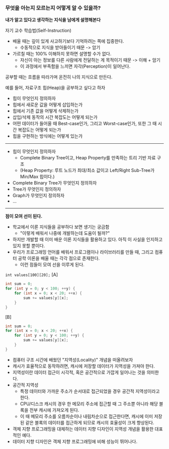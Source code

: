 ### 무엇을 아는지 모르는지 어떻게 알 수 있을까?

**내가 알고 있다고 생각하는 지식을 남에게 설명해본다**

자기 교수 학습법(Self-Instruction)
- 배울 때는 깊이 있게 사고하기보다 기억하려는 쪽에 집중한다.
	- 수동적으로 지식을 받아들이기 때문 -> 암기
- 가르칠 때는 100% 이해하지 못하면 설명할 수가 없다.
	- 자신이 아는 정보를 다른 사람에게 전달하는 게 목적이기 때문 -> 이해 + 암기
	- 이 과정에서 부족함을 느끼면 자각(Perception)이 일어난다.

공부할 때는 흐름을 따라가며 온전히 나의 지식으로 만든다.

예를 들어, 자료구조 힙(Heap)을 공부하고 싶다고 하자
- 힙이 무엇인지 정의하자
- 힙에서 새로운 값을 어떻게 삽입하는가
- 힙에서 기존 값을 어떻게 삭제하는가
- 삽입/삭제 동작의 시간 복잡도는 어떻게 되는가
- 어떤 데이터가 들어올 때 Best-case인가, 그리고 Worst-case인가, 또한 그 때 시간 복잡도는 어떻게 되는가
- 힙을 구현하는 방식에는 어떻게 있는가
---
- 힙이 무엇인지 정의하자
	- Complete Binary Tree이고, Heap Property를 만족하는 트리 기반 자료 구조 
	- (Heap Property: 루트 노드가 최대/최소 값이고 Left/Right Sub-Tree가 Min/Max 힙이다.)
- Complete Binary Tree가 무엇인지 정의하자
- Tree가 무엇인지 정의하자
- Graph가 무엇인지 정의하자
- ...
---

**점이 모여 선이 된다.**
- 학교에서 이론 지식들을 공부하다 보면 생기는 궁금함
	- "이렇게 배워서 나중에 개발하는데 도움이 될까?"
- 하지만 개발할 때 이미 배운 이론 지식들을 활용하고 있다. 아직 이 사실을 인지하고 있지 못할 뿐이다.
- 우리가 프로그래밍 언어를 배워서 프로그램이나 라이브러리를 만들 때, 그리고 컴퓨터 공학 이론을 배울 때는 각각 점으로 존재한다.
	- 이런 점들이 모여 선을 이루게 된다.

`int values[100][20];`
[A]
```cpp
int sum = 0;
for (int y = 0; y < 100; ++y) {
	for (int x = 0; x < 20; ++x) {
		sum += values[y][x];
	}
}
```
[B]
```cpp
int sum = 0;
for (int x = 0; x < 20; ++x) {
	for (int y = 0; y < 100; ++y) {
		sum += values[y][x];
	}
}
```
- 컴퓨터 구조 시간에 배웠던 "지역성(Locality)" 개념을 떠올려보자
- 캐시가 효율적으로 동작하려면, 캐시에 저장할 데이터가 지역성을 가져야 한다.
- 지역성이란 데이터 접근이 시각적, 혹은 공간적으로 가깝게 일어나는 것을 의미한다.
- 공간적 지역성
	- 특정 데이터와 가까운 주소가 순서대로 접근되었을 경우 공간적 지역성이라고 한다.
	- CPU/디스크 캐시의 경우 한 메모리 주소에 접근할 때 그 주소뿐 아니라 해당 블록을 전부 캐시에 가져오게 된다.
	- 이 때 메모리 주소를 오름차순이나 내림차순으로 접근한다면, 캐시에 이미 저장된 같은 블록의 데이터를 접근하게 되므로 캐시의 효율성이 크게 향상된다.
- 객체 지향 프로그래밍을 대체하는 데이터 지향 디자인이 지역성 개념을 활용한 대표적인 예다.
- 데이터 지향 디자인은 객체 지향 프로그래밍에 비해 성능이 뛰어나다.